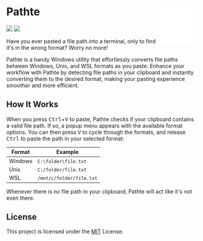 # Pathte <img src="resources/icon.svg" align="right" width="20%"/>
<a href="#"><img src="https://img.shields.io/badge/platform-windows-blue"/></a> <a href="#"><img src="https://img.shields.io/badge/license-MIT-green"/></a>

Have you ever pasted a file path into a terminal, only to find it's in the wrong format? Worry no more!

Pathte is a handy Windows utility that effortlessly converts file paths between Windows, Unix, and WSL formats as you paste. Enhance your workflow with Pathte by detecting file paths in your clipboard and instantly converting them to the desired format, making your pasting experience smoother and more efficient.

## How It Works

When you press <kbd>Ctrl</kbd>+<kbd>V</kbd> to paste, Pathte checks if your clipboard contains a valid file path. If so, a popup menu appears with the available format options. You can then press <kbd>V</kbd> to cycle through the formats, and release <kbd>Ctrl</kbd> to paste the path in your selected format:

| Format        | Example                   |
|---------------|---------------------------|
| Windows       | `C:\folder\file.txt`      |
| Unix          | `C:/folder/file.txt`      |
| WSL           | `/mnt/c/folder/file.txt`  |

Whenever there is _no_ file path in your clipboard, Pathte will act like it's not even there.

## License

This project is licensed under the [MIT](https://github.com/srwi/pathte/blob/master/LICENSE) License.